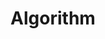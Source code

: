---
layout: list
title: Algorithm
slug: algorithm
type: category
menu: true
permalink: /algorithm/
order: 2
---
